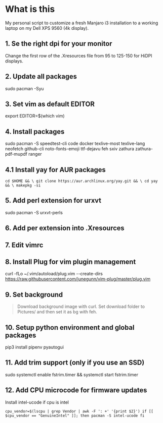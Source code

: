 # What is this

My personal script to customize a fresh Manjaro i3 installation to a working laptop on my Dell XPS 9560 (4k display).

## 1. Se the right dpi for your monitor 

Change the first row of the .Xresources file from 95 to 125-150 for HiDPI displays.

## 2. Update all packages
sudo pacman -Syu

## 3. Set vim as default EDITOR
export EDITOR=$(which vim)

## 4. Install packages
sudo pacman -S speedtest-cli code docker texlive-most texlive-lang neofetch github-cli noto-fonts-emoji ttf-dejavu feh sxiv zathura zathura-pdf-mupdf ranger

## 4.1 Install yay for AUR packages
`
cd $HOME && \
git clone https://aur.archlinux.org/yay.git && \
cd yay && \
makepkg -si
`
## 5. Add perl extension for urxvt 
sudo pacman -S urxvt-perls

## 6. Add per extension into .Xresources

## 7. Edit vimrc

## 8. Install Plug for vim plugin management
curl -fLo ~/.vim/autoload/plug.vim --create-dirs https://raw.githubusercontent.com/junegunn/vim-plug/master/plug.vim

## 9. Set background
> Download background image with curl. Set download folder to Pictures/ and then set it as bg with feh.

## 10. Setup python environment and global packages
pip3 install pipenv pyautogui

## 11. Add trim support (only if you use an SSD)
sudo systemctl enable fstrim.timer && systemctl start fstrim.timer 

## 12. Add CPU microcode for firmware updates

Install intel-ucode if cpu is intel

`
cpu_vendor=$(lscpu | grep Vendor | awk -F ': +' '{print $2}')
if [[ $cpu_vendor == "GenuineIntel" ]]; then
	pacman -S intel-ucode
fi
`
